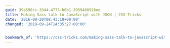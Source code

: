 ```yaml
---
guid: 39a598cc-3344-4775-b6b1-3959488926ee
title: Making Sass talk to JavaScript with JSON | CSS-Tricks
date: '2016-09-20T08:43:18+00:00'
changed: '2019-09-24T14:35:27+00:00'


bookmark_of: 'https://css-tricks.com/making-sass-talk-to-javascript-with-json/'
---
```




